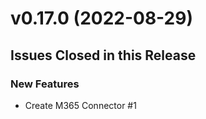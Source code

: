# v0.17.0 (2022-08-29)

## Issues Closed in this Release

### New Features

- Create M365 Connector #1


